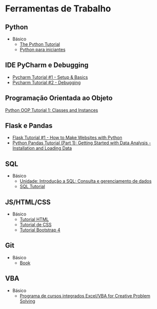 # Ferramentas de Trabalho

## Python

- Básico
  - [The Python Tutorial](https://docs.python.org/3/tutorial/index.html)
  - [Python para iniciantes](https://www.youtube.com/playlist?list=PLzFYWfRVHp5LUs1VjXr5dPf4xvHjcl1F8)

## IDE PyCharm e Debugging

- [Pycharm Tutorial #1 - Setup & Basics](https://www.youtube.com/watch?v=56bPIGf4us0)
- [Pycharm Tutorial #2 - Debugging](https://www.youtube.com/watch?v=sRGpvbhOhQs)

## Programação Orientada ao Objeto

[Python OOP Tutorial 1: Classes and Instances](https://www.youtube.com/watch?v=ZDa-Z5JzLYM&list=PL-osiE80TeTsqhIuOqKhwlXsIBIdSeYtc)

## Flask e Pandas

- [Flask Tutorial #1 - How to Make Websites with Python](https://www.youtube.com/watch?v=mqhxxeeTbu0&list=PLzMcBGfZo4-n4vJJybUVV3Un_NFS5EOgX)
- [Python Pandas Tutorial (Part 1): Getting Started with Data Analysis - Installation and Loading Data](https://www.youtube.com/watch?v=ZyhVh-qRZPA&list=PL-osiE80TeTsWmV9i9c58mdDCSskIFdDS)

## SQL

- Básico
  - [Unidade: Introdução a SQL: Consulta e gerenciamento de dados](https://pt.khanacademy.org/computing/computer-programming/sql)
  - [SQL Tutorial](https://www.w3schools.com/sql/)

## JS/HTML/CSS

- Básico
  - [Tutorial HTML](https://www.w3schools.com/html/)
  - [Tutorial de CSS](https://www.w3schools.com/css/default.asp)
  - [Tutorial Bootstrap 4](https://www.w3schools.com/bootstrap4/default.asp)

## Git

- Básico
  - [Book](https://git-scm.com/book/en/v2)

## VBA

- Básico
  - [Programa de cursos integrados Excel/VBA for Creative Problem Solving](https://pt.coursera.org/specializations/excel-vba-creative-problem-solving)

